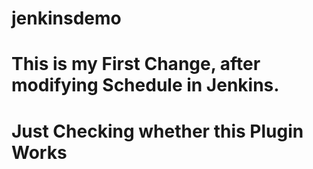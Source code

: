 # jenkinsdemo
# This is my First Change, after modifying Schedule in Jenkins.
# Just Checking whether this Plugin Works
